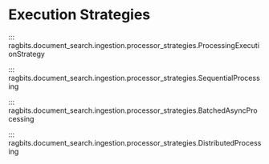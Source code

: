 # Execution Strategies

::: ragbits.document_search.ingestion.processor_strategies.ProcessingExecutionStrategy

::: ragbits.document_search.ingestion.processor_strategies.SequentialProcessing

::: ragbits.document_search.ingestion.processor_strategies.BatchedAsyncProcessing

::: ragbits.document_search.ingestion.processor_strategies.DistributedProcessing